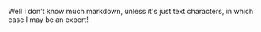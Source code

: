 Well I don't know much markdown, unless it's just text characters, in which case I may be an expert!
